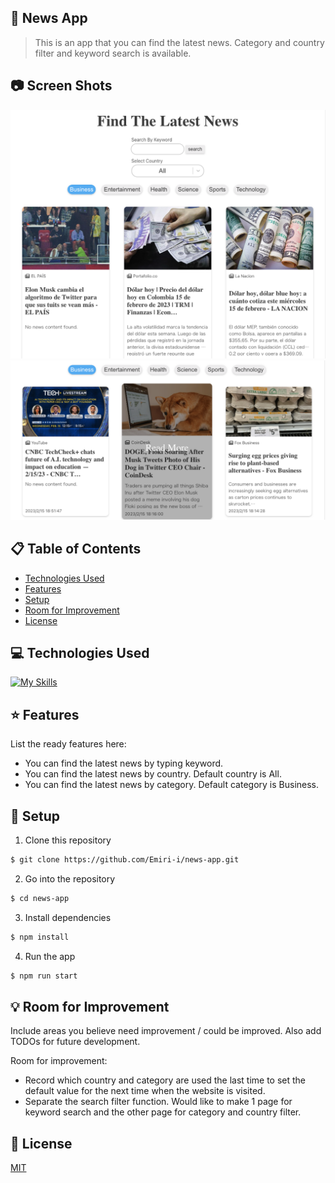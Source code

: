 ## :newspaper: News App

> This is an app that you can find the latest news. Category and country filter and keyword search is available.

## :camera: Screen Shots

![image](./src/img/screenshot01.png)
![image](./src/img/screenshot02.png)

## :clipboard: Table of Contents

- [Technologies Used](#technologies-used)
- [Features](#features)
- [Setup](#setup)
- [Room for Improvement](#room-for-improvement)
- [License](#license)

## :computer: Technologies Used

[![My Skills](https://skillicons.dev/icons?i=react,ts,js,html,css,git,github)](https://skillicons.dev)

## :star: Features

List the ready features here:

- You can find the latest news by typing keyword.
- You can find the latest news by country. Default country is All.
- You can find the latest news by category. Default category is Business.

## :wrench: Setup

1. Clone this repository

```bash
$ git clone https://github.com/Emiri-i/news-app.git
```

2. Go into the repository

```bash
$ cd news-app
```

3. Install dependencies

```bash
$ npm install
```

4. Run the app

```bash
$ npm run start
```

## :bulb: Room for Improvement

Include areas you believe need improvement / could be improved. Also add TODOs for future development.

Room for improvement:

- Record which country and category are used the last time to set the default value for the next time when the website is visited.
- Separate the search filter function. Would like to make 1 page for keyword search and the other page for category and country filter.

## :blue_book: License

[MIT](https://choosealicense.com/licenses/mit/)
